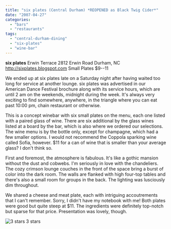```yaml
---
title: "six plates (Central Durham) *REOPENED as Black Twig Cider*"
date: "2007-04-27"
categories:
  - "bars"
  - "restaurants"
tags:
  - "central-durham-dining"
  - "six-plates"
  - "wine-bar"
---
```


**six plates** Erwin Terrace 2812 Erwin Road Durham, NC http://sixplates.blogspot.com Small Plates $9--11

We ended up at six plates late on a Saturday night after having waited too long for service at another lounge. six plates was advertised in our American Dance Festival brochure along with its service hours, which are until 2 am on the weekends, midnight during the week. It's always very exciting to find somewhere, anywhere, in the triangle where you can eat past 10:00 pm, chain restaurant or otherwise.

This is a concept winebar with six small plates on the menu, each one listed with a paired glass of wine. There are six additional by the glass wines listed at a board by the bar, which is also where we ordered our selections. The wine menu is by the bottle only, except for champagne, which had a few smaller options. I would not recommend the Coppola sparking wine called Sofia, however. $11 for a can of wine that is smaller than your average glass? I don't think so.

First and foremost, the atmosphere is fabulous. It's like a gothic mansion without the dust and cobwebs. I'm seriously in love with the chandeliers. The cozy crimson lounge couches in the front of the space bring a burst of color into the dark room. The walls are flanked with high four-top tables and there's also a small room for groups in the back. The lighting was lusciously dim throughout.

We shared a cheese and meat plate, each with intriguing accoutrements that I can't remember. Sorry, I didn't have my notebook with me! Both plates were good but quite steep at $11. The ingredients were definitely top-notch but sparse for that price. Presentation was lovely, though.




<div class="caption">

![3 stars](http://s3.amazonaws.com/thegourmez-wpmedia/2009/02/rating_avocado1.gif "rating_avocado1") 3 stars</div>

